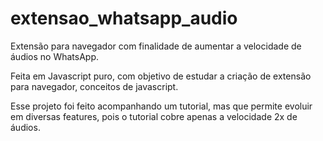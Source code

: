 # extensao_whatsapp_audio
Extensão para navegador com finalidade de aumentar a velocidade de áudios no WhatsApp.

Feita em Javascript puro, com objetivo de estudar a criação de extensão para navegador, conceitos de javascript.

Esse projeto foi feito acompanhando um tutorial, mas que permite evoluir em diversas features, pois o tutorial cobre apenas a velocidade 2x de áudios.
